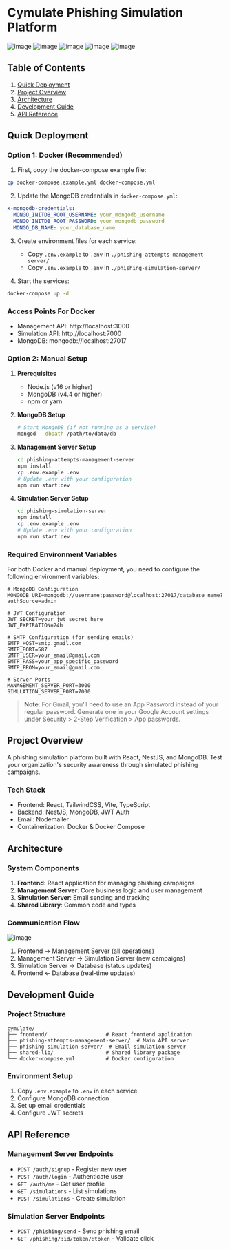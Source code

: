 # Cymulate Phishing Simulation Platform
![image](https://github.com/user-attachments/assets/2a49a9ac-7f91-48fd-b647-489bfe8dde5b)
![image](https://github.com/user-attachments/assets/f66865cd-c497-4e32-8a46-d8d51fe5dafe)
![image](https://github.com/user-attachments/assets/caa9647b-b511-403c-aa3e-7ba365bf3d25)
![image](https://github.com/user-attachments/assets/b89bcb60-7c21-4de1-a945-fe19ae3d3d40)
![image](https://github.com/user-attachments/assets/82d4f08b-7f4a-47f0-8017-15f51052d755)

## Table of Contents
1. [Quick Deployment](#quick-deployment)
2. [Project Overview](#project-overview)
3. [Architecture](#architecture)
4. [Development Guide](#development-guide)
5. [API Reference](#api-reference)

## Quick Deployment

### Option 1: Docker (Recommended)

1. First, copy the docker-compose example file:
```bash
cp docker-compose.example.yml docker-compose.yml
```

2. Update the MongoDB credentials in `docker-compose.yml`:
```yaml
x-mongodb-credentials:
  MONGO_INITDB_ROOT_USERNAME: your_mongodb_username
  MONGO_INITDB_ROOT_PASSWORD: your_mongodb_password
  MONGO_DB_NAME: your_database_name
```

3. Create environment files for each service:
   - Copy `.env.example` to `.env` in `./phishing-attempts-management-server/`
   - Copy `.env.example` to `.env` in `./phishing-simulation-server/`

4. Start the services:
```bash
docker-compose up -d
```

### Access Points For Docker
- Management API: http://localhost:3000
- Simulation API: http://localhost:7000
- MongoDB: mongodb://localhost:27017

### Option 2: Manual Setup

1. **Prerequisites**
   - Node.js (v16 or higher)
   - MongoDB (v4.4 or higher)
   - npm or yarn

2. **MongoDB Setup**
   ```bash
   # Start MongoDB (if not running as a service)
   mongod --dbpath /path/to/data/db
   ```

3. **Management Server Setup**
   ```bash
   cd phishing-attempts-management-server
   npm install
   cp .env.example .env
   # Update .env with your configuration
   npm run start:dev
   ```

4. **Simulation Server Setup**
   ```bash
   cd phishing-simulation-server
   npm install
   cp .env.example .env
   # Update .env with your configuration
   npm run start:dev
   ```

### Required Environment Variables

For both Docker and manual deployment, you need to configure the following environment variables:

```env
# MongoDB Configuration
MONGODB_URI=mongodb://username:password@localhost:27017/database_name?authSource=admin

# JWT Configuration
JWT_SECRET=your_jwt_secret_here
JWT_EXPIRATION=24h

# SMTP Configuration (for sending emails)
SMTP_HOST=smtp.gmail.com
SMTP_PORT=587
SMTP_USER=your_email@gmail.com
SMTP_PASS=your_app_specific_password
SMTP_FROM=your_email@gmail.com

# Server Ports
MANAGEMENT_SERVER_PORT=3000
SIMULATION_SERVER_PORT=7000
```

> **Note**: For Gmail, you'll need to use an App Password instead of your regular password. Generate one in your Google Account settings under Security > 2-Step Verification > App passwords.

## Project Overview

A phishing simulation platform built with React, NestJS, and MongoDB. Test your organization's security awareness through simulated phishing campaigns.

### Tech Stack
- Frontend: React, TailwindCSS, Vite, TypeScript
- Backend: NestJS, MongoDB, JWT Auth
- Email: Nodemailer
- Containerization: Docker & Docker Compose

## Architecture

### System Components
1. **Frontend**: React application for managing phishing campaigns
2. **Management Server**: Core business logic and user management
3. **Simulation Server**: Email sending and tracking
4. **Shared Library**: Common code and types

### Communication Flow
![image](https://github.com/user-attachments/assets/57d03b25-55a9-4fd3-aa04-672f4a35200a)


1. Frontend → Management Server (all operations)
2. Management Server → Simulation Server (new campaigns)
3. Simulation Server → Database (status updates)
4. Frontend ← Database (real-time updates)

## Development Guide

### Project Structure
```
cymulate/
├── frontend/                   # React frontend application
├── phishing-attempts-management-server/  # Main API server
├── phishing-simulation-server/  # Email simulation server
├── shared-lib/                 # Shared library package
└── docker-compose.yml          # Docker configuration
```

### Environment Setup
1. Copy `.env.example` to `.env` in each service
2. Configure MongoDB connection
3. Set up email credentials
4. Configure JWT secrets

## API Reference

### Management Server Endpoints
- `POST /auth/signup` - Register new user
- `POST /auth/login` - Authenticate user
- `GET /auth/me` - Get user profile
- `GET /simulations` - List simulations
- `POST /simulations` - Create simulation

### Simulation Server Endpoints
- `POST /phishing/send` - Send phishing email
- `GET /phishing/:id/token/:token` - Validate click
